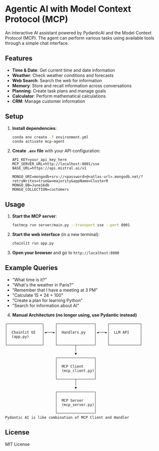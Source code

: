 
# Agentic AI with Model Context Protocol (MCP)

An interactive AI assistant powered by PydanticAI and the Model Context Protocol (MCP). The agent can perform various tasks using available tools through a simple chat interface.

## Features

- **Time & Date**: Get current time and date information
- **Weather**: Check weather conditions and forecasts
- **Web Search**: Search the web for information
- **Memory**: Store and recall information across conversations
- **Planning**: Create task plans and manage goals
- **Calculator**: Perform mathematical calculations
- **CRM**: Manage customer information

## Setup

1. **Install dependencies**:

   ```bash
   conda env create -f environment.yml
   conda activate mcp-agent
   ```

2. **Create `.env` file** with your API configuration:

    ```env
    API_KEY=your_api_key_here
    MCP_SERVER_URL=http://localhost:8001/sse
    BASE_URL=https://api.mistral.ai/v1
    ```

    ```env
    MONGO_URI=mongodb+srv://<password>@<atlas-url>.mongodb.net/?retryWrites=true&w=majority&appName=Cluster0
    MONGO_DB=June16db
    MONGO_COLLECTION=customers
    ```

## Usage

1. **Start the MCP server**:

   ```bash
   fastmcp run server/main.py --transport sse --port 8001
   ```

2. **Start the web interface** (in a new terminal):

   ```bash
   chainlit run app.py
   ```

3. **Open your browser** and go to `http://localhost:8000`

## Example Queries

- "What time is it?"
- "What's the weather in Paris?"
- "Remember that I have a meeting at 3 PM"
- "Calculate 15 * 24 + 100"
- "Create a plan for learning Python"
- "Search for information about AI"

4. **Manual Architecture (no longer using, use Pydantic instead)**
```
┌────────────────┐     ┌─────────────────┐     ┌──────────────┐
│                │     │                 │     │              │
│  Chainlit UI   │◄───►│  Handlers.py    │◄───►│  LLM API     │
│  (app.py)      │     │                 │     │              │
│                │     │                 │     │              │
└────────────────┘     └────────┬────────┘     └──────────────┘
                                │
                                ▼
                       ┌─────────────────┐
                       │                 │
                       │  MCP Client     │
                       │  (mcp_client.py)│
                       │                 │
                       └────────┬────────┘
                                │
                                ▼
                       ┌─────────────────┐
                       │                 │
                       │  MCP Server     │
                       │  (mcp_server.py)│
                       │                 │
                       └─────────────────┘
Pydantic AI is like combination of MCP Client and Handler
```

## License

MIT License
